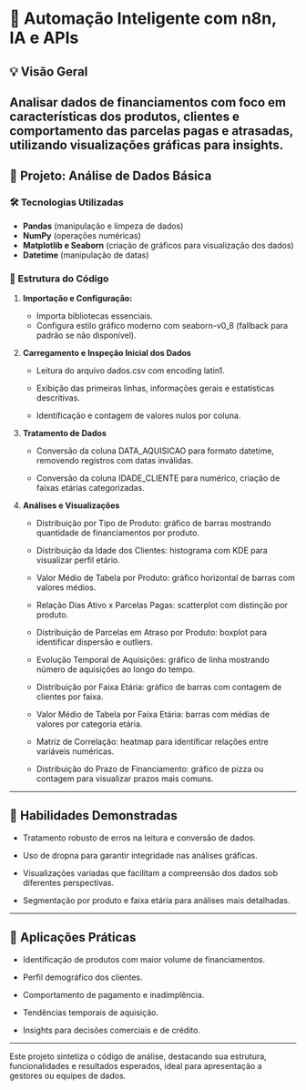 # 📌 Automação Inteligente com n8n, IA e APIs

## 💡 Visão Geral

Analisar dados de financiamentos com foco em características dos produtos, clientes e comportamento das parcelas pagas e atrasadas, utilizando visualizações gráficas para insights.
---

## 🤖 Projeto: Análise de Dados Básica
### 🛠️ Tecnologias Utilizadas

* **Pandas** (manipulação e limpeza de dados)
* **NumPy** (operações numéricas)
* **Matplotlib e Seaborn** (criação de gráficos para visualização dos dados)
* **Datetime** (manipulação de datas)

### 🔁 Estrutura do Código

1. **Importação e Configuração:**
   * Importa bibliotecas essenciais.
   * Configura estilo gráfico moderno com seaborn-v0_8 (fallback para padrão se não disponível).

2. **Carregamento e Inspeção Inicial dos Dados**

   * Leitura do arquivo dados.csv com encoding latin1.

   * Exibição das primeiras linhas, informações gerais e estatísticas descritivas.

   * Identificação e contagem de valores nulos por coluna.

3. **Tratamento de Dados**

   * Conversão da coluna DATA_AQUISICAO para formato datetime, removendo registros com datas inválidas.

   * Conversão da coluna IDADE_CLIENTE para numérico, criação de faixas etárias categorizadas.

4. **Análises e Visualizações**

   * Distribuição por Tipo de Produto: gráfico de barras mostrando quantidade de financiamentos por produto.

   * Distribuição da Idade dos Clientes: histograma com KDE para visualizar perfil etário.

   * Valor Médio de Tabela por Produto: gráfico horizontal de barras com valores médios.

   * Relação Dias Ativo x Parcelas Pagas: scatterplot com distinção por produto.

   * Distribuição de Parcelas em Atraso por Produto: boxplot para identificar dispersão e outliers.

   * Evolução Temporal de Aquisições: gráfico de linha mostrando número de aquisições ao longo do tempo.

   * Distribuição por Faixa Etária: gráfico de barras com contagem de clientes por faixa.

   * Valor Médio de Tabela por Faixa Etária: barras com médias de valores por categoria etária.

   * Matriz de Correlação: heatmap para identificar relações entre variáveis numéricas.

   * Distribuição do Prazo de Financiamento: gráfico de pizza ou contagem para visualizar prazos mais comuns.
---

## 🧠 Habilidades Demonstradas

* Tratamento robusto de erros na leitura e conversão de dados.

* Uso de dropna para garantir integridade nas análises gráficas.

* Visualizações variadas que facilitam a compreensão dos dados sob diferentes perspectivas.

* Segmentação por produto e faixa etária para análises mais detalhadas.

---

## 🔄 Aplicações Práticas

* Identificação de produtos com maior volume de financiamentos.

* Perfil demográfico dos clientes.

* Comportamento de pagamento e inadimplência.

* Tendências temporais de aquisição.

* Insights para decisões comerciais e de crédito.

---
Este projeto sintetiza o código de análise, destacando sua estrutura, funcionalidades e resultados esperados, ideal para apresentação a gestores ou equipes de dados.
